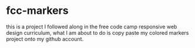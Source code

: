 # fcc-markers
this is a project I followed along in the free code camp responsive web design curriculum, what I am about to do is copy paste my colored markers project onto my github account.